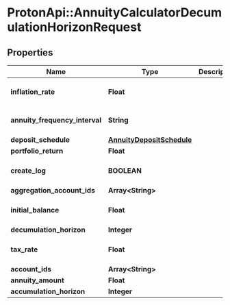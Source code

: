 # ProtonApi::AnnuityCalculatorDecumulationHorizonRequest

## Properties
Name | Type | Description | Notes
------------ | ------------- | ------------- | -------------
**inflation_rate** | **Float** |  | [optional] [default to 0.0]
**annuity_frequency_interval** | **String** |  | [optional] [default to &#39;year&#39;]
**deposit_schedule** | [**AnnuityDepositSchedule**](AnnuityDepositSchedule.md) |  | [optional] 
**portfolio_return** | **Float** |  | 
**create_log** | **BOOLEAN** |  | [optional] [default to false]
**aggregation_account_ids** | **Array&lt;String&gt;** |  | [optional] 
**initial_balance** | **Float** |  | [optional] [default to 0.0]
**decumulation_horizon** | **Integer** |  | [optional] 
**tax_rate** | **Float** |  | [optional] [default to 0.0]
**account_ids** | **Array&lt;String&gt;** |  | [optional] 
**annuity_amount** | **Float** |  | 
**accumulation_horizon** | **Integer** |  | 


